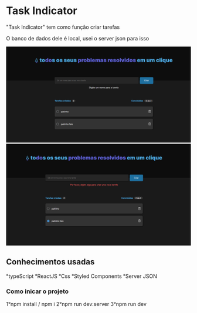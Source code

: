 <!DOCTYPE html>
<html lang="en">
<head>
    <meta charset="UTF-8">
    <meta http-equiv="X-UA-Compatible" content="IE=edge">
    <meta name="viewport" content="width=device-width, initial-scale=1.0">
    <title>Document</title>
</head>
<body>
    <h1>Task Indicator</h1>
    <p>"Task Indicator" tem como função criar tarefas</p>
    <p>O banco de dados dele é local, usei o server json para isso</p>
    <img src="./public/paginaApresentacao.png" alt="">
    <img src="./public/paginaApresentacao2.png" alt="">
    <h2>Conhecimentos usadas</h2>
    °typeScript
    °ReactJS
    °Css
    °Styled Components
    °Server JSON
    <h3>Como inicar o projeto</h3>
    1°npm install / npm i
    2°npm run dev:server
    3°npm run dev
</body>
</html>